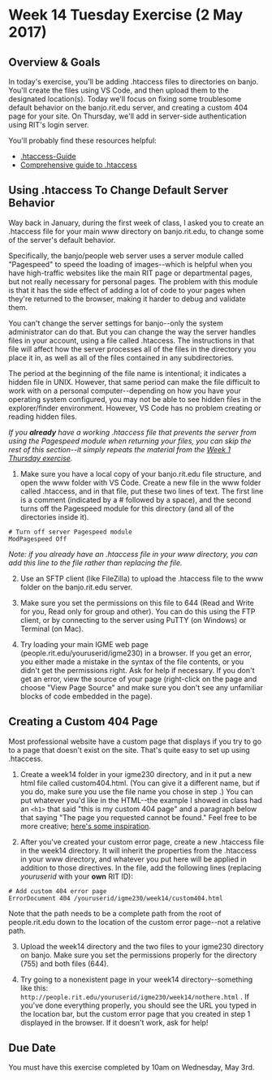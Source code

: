# Week 14 Tuesday Exercise (2 May 2017)

## Overview & Goals

In today's exercise, you'll be adding .htaccess files to directories on banjo. You'll create the files using VS Code, and then upload them to the designated location(s). Today we'll focus on fixing some troublesome default behavior on the banjo.rit.edu server, and creating a custom 404 page for your site. On Thursday, we'll add in server-side authentication using RIT's login server. 

You'll probably find these resources helpful:
* [.htaccess-Guide](http://www.htaccess-guide.com/)
* [Comprehensive guide to .htaccess](http://www.javascriptkit.com/howto/htaccess.shtml)


## Using .htaccess To Change Default Server Behavior

Way back in January, during the first week of class, I asked you to create an .htaccess file for your main www directory on banjo.rit.edu, to change some of the server's default behavior. 

Specifically, the banjo/people web server uses a server module called "Pagespeed" to speed the loading of images--which is helpful when you have high-traffic websites like the main RIT page or departmental pages, but not really necessary for personal pages. The problem with this module is that it has the side effect of adding a lot of code to your pages when they're returned to the browser, making it harder to debug and validate them.  

You can't change the server settings for banjo--only the system administrator can do that. But you can change the way the server handles files in your account, using a file called .htaccess. The instructions in that file will affect how the server processes all of the files in the directory you place it in, as well as all of the files contained in any subdirectories.  

The period at the beginning of the file name is intentional; it indicates a hidden file in UNIX. However, that same period can make the file difficult to work with on a personal computer--depending on how you have your operating system configured, you may not be able to see hidden files in the explorer/finder environment. However, VS Code has no problem creating or reading hidden files. 

*If you ***already*** have a working .htaccess file that prevents the server from using the Pagespeed module when returning your files, you can skip the rest of this section--it simply repeats the material from the [Week 1 Thursday exercise](../week1/thursdayExercise.md).*

1) Make sure you have a local copy of your banjo.rit.edu file structure, and open the www folder with VS Code. Create a new file in the www folder called .htaccess, and in that file, put these two lines of text. The first line is a comment (indicated by a # followed by a space), and the second turns off the Pagespeed module for this directory (and all of the directories inside it). 
```
# Turn off server Pagespeed module
ModPagespeed Off
```

*Note: if you already have an .htaccess file in your www directory, you can add this line to the file rather than replacing the file.*

2) Use an SFTP client (like FileZilla) to upload the .htaccess file to the www folder on the banjo.rit.edu server.

3) Make sure you set the permissions on this file to 644 (Read and Write for you, Read only for group and other). You can do this using the FTP client, or by connecting to the server using PuTTY (on Windows) or Terminal (on Mac). 

4) Try loading your main IGME web page (people.rit.edu/youruserid/igme230) in a browser. If you get an error, you either made a mistake in the syntax of the file contents, or you didn't get the permissions right. Ask for help if necessary. If you don't get an error, view the source of your page (right-click on the page and choose "View Page Source" and make sure you don't see any unfamiliar blocks of code embedded in the page). 

## Creating a Custom 404 Page
Most professional website have a custom page that displays if you try to go to a page that doesn't exist on the site. That's quite easy to set up using .htaccess. 

1) Create a week14 folder in your igme230 directory, and in it put a new html file called custom404.html. (You can give it a different name, but if you do, make sure you use the file name you chose in step .) You can put whatever you'd like in the HTML--the example I showed in class had an `<h1>` that said "this is my custom 404 page" and a paragraph below that saying "The page you requested cannot be found." Feel free to be more creative; [here's some inspiration](http://www.creativebloq.com/web-design/best-404-pages-812505). 

2) After you've created your custom error page, create a new .htaccess file in the week14 directory. It will inherit the properties from the .htaccess in your www directory, and whatever you put here will be applied in addition to those directives. In the file, add the following lines (replacing *youruserid* with your **own** RIT ID):
```
# Add custom 404 error page
ErrorDocument 404 /youruserid/igme230/week14/custom404.html
```
Note that the path needs to be a complete path from the root of people.rit.edu down to the location of the custom error page--not a relative path. 

3) Upload the week14 directory and the two files to your igme230 directory on banjo. Make sure you set the permissions properly for the directory (755) and both files (644). 

4) Try going to a nonexistent page in your week14 directory--something like this: `http://people.rit.edu/youruserid/igme230/week14/nothere.html` . If you've done everything properly, you should see the URL you typed in the location bar, but the custom error page that you created in step 1 displayed in the browser. If it doesn't work, ask for help!

## Due Date
You must have this exercise completed by 10am on Wednesday, May 3rd.
